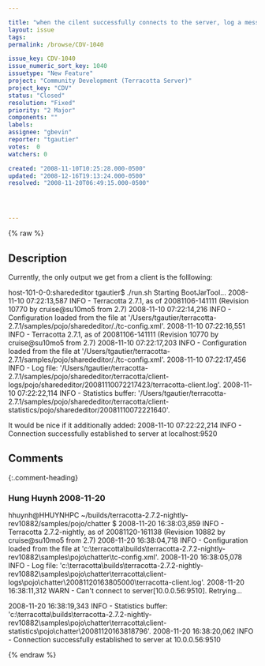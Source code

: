 ```yaml
---

title: "when the cilent successfully connects to the server, log a message to stdout"
layout: issue
tags: 
permalink: /browse/CDV-1040

issue_key: CDV-1040
issue_numeric_sort_key: 1040
issuetype: "New Feature"
project: "Community Development (Terracotta Server)"
project_key: "CDV"
status: "Closed"
resolution: "Fixed"
priority: "2 Major"
components: ""
labels: 
assignee: "gbevin"
reporter: "tgautier"
votes:  0
watchers: 0

created: "2008-11-10T10:25:28.000-0500"
updated: "2008-12-16T19:13:24.000-0500"
resolved: "2008-11-20T06:49:15.000-0500"




---
```


{% raw %}

## Description

<div markdown="1" class="description">

Currently, the only output we get from a client is the folllowing:

host-101-0-0:sharededitor tgautier$ ./run.sh
Starting BootJarTool...
2008-11-10 07:22:13,587 INFO - Terracotta 2.7.1, as of 20081106-141111 (Revision 10770 by cruise@su10mo5 from 2.7)
2008-11-10 07:22:14,216 INFO - Configuration loaded from the file at '/Users/tgautier/terracotta-2.7.1/samples/pojo/sharededitor/./tc-config.xml'.
2008-11-10 07:22:16,551 INFO - Terracotta 2.7.1, as of 20081106-141111 (Revision 10770 by cruise@su10mo5 from 2.7)
2008-11-10 07:22:17,203 INFO - Configuration loaded from the file at '/Users/tgautier/terracotta-2.7.1/samples/pojo/sharededitor/./tc-config.xml'.
2008-11-10 07:22:17,456 INFO - Log file: '/Users/tgautier/terracotta-2.7.1/samples/pojo/sharededitor/terracotta/client-logs/pojo/sharededitor/20081110072217423/terracotta-client.log'.
2008-11-10 07:22:22,114 INFO - Statistics buffer: '/Users/tgautier/terracotta-2.7.1/samples/pojo/sharededitor/terracotta/client-statistics/pojo/sharededitor/20081110072221640'.


It would be nice if it additionally added:
2008-11-10 07:22:22,214 INFO - Connection successfully established to server at localhost:9520



</div>

## Comments


{:.comment-heading}
### **Hung Huynh** <span class="date">2008-11-20</span>

<div markdown="1" class="comment">

hhuynh@HHUYNHPC ~/builds/terracotta-2.7.2-nightly-rev10882/samples/pojo/chatter
$ 2008-11-20 16:38:03,859 INFO - Terracotta 2.7.2-nightly, as of 20081120-161138 (Revision 10882 by cruise@su10mo5 from 2.7)
2008-11-20 16:38:04,718 INFO - Configuration loaded from the file at 'c:\terracotta\builds\terracotta-2.7.2-nightly-rev10882\samples\pojo\chatter\tc-config.xml'.
2008-11-20 16:38:05,078 INFO - Log file: 'c:\terracotta\builds\terracotta-2.7.2-nightly-rev10882\samples\pojo\chatter\terracotta\client-logs\pojo\chatter\20081120163805000\terracotta-client.log'.
2008-11-20 16:38:11,312 WARN - Can't connect to server[10.0.0.56:9510]. Retrying...

2008-11-20 16:38:19,343 INFO - Statistics buffer: 'c:\terracotta\builds\terracotta-2.7.2-nightly-rev10882\samples\pojo\chatter\terracotta\client-statistics\pojo\chatter\20081120163818796'.
2008-11-20 16:38:20,062 INFO - Connection successfully established to server at 10.0.0.56:9510

</div>



{% endraw %}
